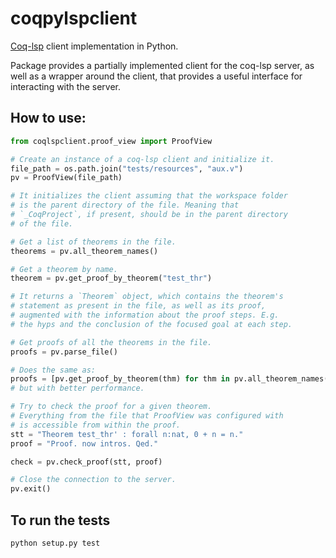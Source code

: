 # coqpylspclient
[Coq-lsp](https://github.com/ejgallego/coq-lsp) client implementation in Python.

Package provides a partially implemented client for the coq-lsp server, as well as a wrapper around the client, that provides a useful interface for interacting with the server.

## How to use: 
```python
from coqlspclient.proof_view import ProofView

# Create an instance of a coq-lsp client and initialize it.
file_path = os.path.join("tests/resources", "aux.v")
pv = ProofView(file_path)

# It initializes the client assuming that the workspace folder
# is the parent directory of the file. Meaning that 
# `_CoqProject`, if present, should be in the parent directory
# of the file.

# Get a list of theorems in the file. 
theorems = pv.all_theorem_names()

# Get a theorem by name.
theorem = pv.get_proof_by_theorem("test_thr")

# It returns a `Theorem` object, which contains the theorem's
# statement as present in the file, as well as its proof, 
# augmented with the information about the proof steps. E.g. 
# the hyps and the conclusion of the focused goal at each step.

# Get proofs of all the theorems in the file.
proofs = pv.parse_file()

# Does the same as: 
proofs = [pv.get_proof_by_theorem(thm) for thm in pv.all_theorem_names()]
# but with better performance.

# Try to check the proof for a given theorem.
# Everything from the file that ProofView was configured with
# is accessible from within the proof.
stt = "Theorem test_thr' : forall n:nat, 0 + n = n."
proof = "Proof. now intros. Qed."

check = pv.check_proof(stt, proof)

# Close the connection to the server.
pv.exit()
```

## To run the tests

```
python setup.py test
```
